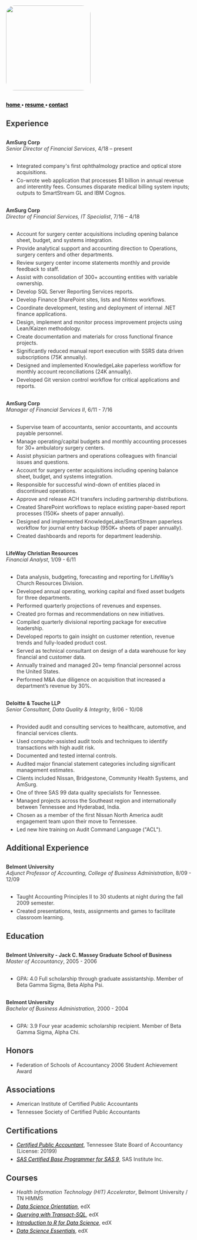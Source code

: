 <title>Jared Monger</title>
<style>
  body          { margin:40px; color:#333; }
  <!--a, a:visited  { color: black; text-decoration:underline}-->
  code          {background-color: #f8f8f8; padding:5px;}
  li            { margin:5px; }
  p             {margin:30px 0;}
  .img-rounded  {border-radius: 10%;}
</style>

<img class="img-rounded" height="230" src="https://avatars3.githubusercontent.com/u/27711028?v=3&amp;s=460" width="230">

<strong> <a href="{{site.url}}/index">  home </a> •  <a href="{{site.url}}/resume">  resume </a> •  <a href="{{site.url}}/contact">  contact </a></strong>
  <br>

Experience
----------
**AmSurg Corp**  
*Senior Director of Financial Services*, 4/18 – present
- Integrated company's first ophthalmology practice and optical store acquisitions.
- Co-wrote web application that processes $1 billion in annual revenue and interentity fees. Consumes disparate medical billing system inputs; outputs to SmartStream GL and IBM Cognos.

**AmSurg Corp**  
*Director of Financial Services, IT Specialist*, 7/16 – 4/18
- Account for surgery center acquisitions including opening balance sheet, budget, and systems integration.
- Provide analytical support and accounting direction to Operations, surgery centers and other departments.
- Review surgery center income statements monthly and provide feedback to staff.
- Assist with consolidation of 300+ accounting entities with variable ownership. 
- Develop SQL Server Reporting Services reports.
- Develop Finance SharePoint sites, lists and Nintex workflows.
- Coordinate development, testing and deployment of internal .NET finance applications.
- Design, implement and monitor process improvement projects using Lean/Kaizen methodology.
- Create documentation and materials for cross functional finance projects. 
- Significantly reduced manual report execution with SSRS data driven subscriptions (75K annually).
- Designed and implemented KnowledgeLake paperless workflow for monthly account reconciliations (24K annually). 
- Developed Git version control workflow for critical applications and reports.

**AmSurg Corp**  
*Manager of Financial Services II*, 6/11 - 7/16
- Supervise team of accountants, senior accountants, and accounts payable personnel. 
- Manage operating/capital budgets and monthly accounting processes for 30+ ambulatory surgery centers.
- Assist physician partners and operations colleagues with financial issues and questions.
- Account for surgery center acquisitions including opening balance sheet, budget, and systems integration.
- Responsible for successful wind-down of entities placed in discontinued operations.
- Approve and release ACH transfers including partnership distributions.
- Created SharePoint workflows to replace existing paper-based report processes (150K+ sheets of paper annually).
- Designed and implemented KnowledgeLake/SmartStream paperless workflow for journal entry backup (950K+ sheets of paper annually).
- Created dashboards and reports for department leadership. 

**LifeWay Christian Resources**  
*Financial Analyst*, 1/09 - 6/11
- Data analysis, budgeting, forecasting and reporting for LifeWay’s Church Resources Division. 
- Developed annual operating, working capital and fixed asset budgets for three departments. 
- Performed quarterly projections of revenues and expenses. 
- Created pro formas and recommendations on new initiatives. 
- Compiled quarterly divisional reporting package for executive leadership.
- Developed reports to gain insight on customer retention, revenue trends and fully-loaded product cost.
- Served as technical consultant on design of a data warehouse for key financial and customer data.
- Annually trained and managed 20+ temp financial personnel across the United States. 
- Performed M&A due diligence on acquisition that increased a department’s revenue by 30%.

**Deloitte & Touche LLP**  
*Senior Consultant, Data Quality & Integrity*, 9/06 - 10/08
- Provided audit and consulting services to healthcare, automotive, and financial services clients.
- Used computer-assisted audit tools and techniques to identify transactions with high audit risk.
- Documented and tested internal controls.
- Audited major financial statement categories including significant management estimates.  
- Clients included Nissan, Bridgestone, Community Health Systems, and AmSurg.
- One of three SAS 99 data quality specialists for Tennessee.
- Managed projects across the Southeast region and internationally between Tennessee and Hyderabad, India. 
- Chosen as a member of the first Nissan North America audit engagement team upon their move to Tennessee. 
- Led new hire training on Audit Command Language ("ACL").

Additional Experience
---------------------
**Belmont University**  
*Adjunct Professor of Accounting, College of Business Administration*, 8/09 - 12/09
- Taught Accounting Principles II to 30 students at night during the fall 2009 semester. 
- Created presentations, tests, assignments and games to facilitate classroom learning.

Education
---------
**Belmont University - Jack C. Massey Graduate School of Business**  
*Master of Accountancy*, 2005 - 2006  
- GPA: 4.0 Full scholarship through graduate assistantship. Member of Beta Gamma Sigma, Beta Alpha Psi.

**Belmont University**  
*Bachelor of Business Administration*, 2000 - 2004  
- GPA: 3.9 Four year academic scholarship recipient. Member of Beta Gamma Sigma, Alpha Chi.

Honors
------
- Federation of Schools of Accountancy 2006 Student Achievement Award

Associations
------------
- American Institute of Certified Public Accountants
- Tennessee Society of Certified Public Accountants

Certifications
--------------
- *[Certified Public Accountant](http://verify.tn.gov)*, Tennessee State Board of Accountancy (License: 20199)
- *[SAS Certified Base Programmer for SAS 9](https://www.youracclaim.com/badges/47f05ac8-2804-46b0-b52b-30309d42fb80/)*, SAS Institute Inc.

Courses
-------
- *Health Information Technology (HIT) Accelerator*, Belmont University / TN HIMMS
- *[Data Science Orientation](https://courses.edx.org/certificates/c88a20c618f7453abf1af5eaec05f036)*, edX
- *[Querying with Transact-SQL](https://courses.edx.org/certificates/5999c8176df24914bc015eb35a0fee7a)*, edX
- *[Introduction to R for Data Science](https://courses.edx.org/certificates/28365938835840e6a08edae5f59d50de)*, edX
- *[Data Science Essentials](https://courses.edx.org/certificates/8211c72b6219427cb26cb2aaea93a601)*, edX
